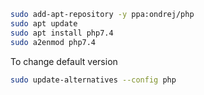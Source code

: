 ```bash
sudo add-apt-repository -y ppa:ondrej/php
sudo apt update
sudo apt install php7.4
sudo a2enmod php7.4
```

To change default version
```bash
sudo update-alternatives --config php
```